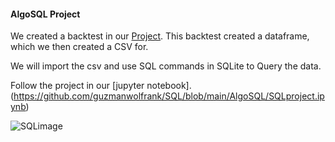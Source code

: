 #### AlgoSQL Project 


We created a backtest in our [Project](https://github.com/guzmanwolfrank/Data/tree/main/Algorithm_Project). 
This backtest created a dataframe, which we then created a CSV for. 

We will import the csv and use SQL commands in SQLite to Query the data. 

Follow the project in our [jupyter notebook].(https://github.com/guzmanwolfrank/SQL/blob/main/AlgoSQL/SQLproject.ipynb)


![SQLimage](https://github.com/guzmanwolfrank/SQL/assets/29739578/66d83618-2cb4-4fe2-a793-c939fa32c564)
